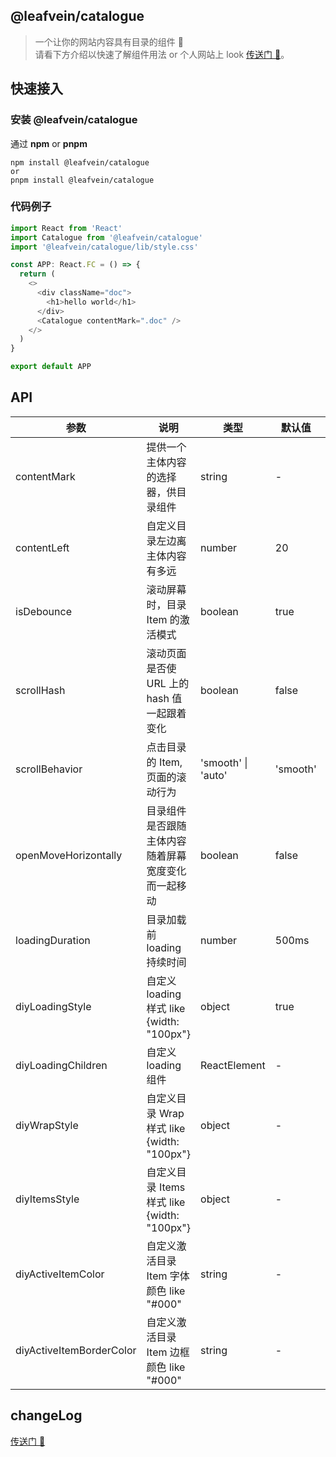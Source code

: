 ## @leafvein/catalogue

> 一个让你的网站内容具有目录的组件 📑  
> 请看下方介绍以快速了解组件用法 or 个人网站上 look [传送门 🚪](https://zealleaf.me/treehouse/packages/@leafvein/catalogue)。

## 快速接入

### 安装 @leafvein/catalogue

通过 **npm** or **pnpm**

```shell
npm install @leafvein/catalogue
or
pnpm install @leafvein/catalogue
```

### 代码例子

```js
import React from 'React'
import Catalogue from '@leafvein/catalogue'
import '@leafvein/catalogue/lib/style.css'

const APP: React.FC = () => {
  return (
    <>
      <div className="doc">
        <h1>hello world</h1>
      </div>
      <Catalogue contentMark=".doc" />
    </>
  )
}

export default APP
```

## API

| 参数                     | 说明                                               | 类型               | 默认值   | 版本   |
| ------------------------ | -------------------------------------------------- | ------------------ | -------- | ------ |
| contentMark              | 提供一个主体内容的选择器，供目录组件               | string             | -        | latest |
| contentLeft              | 自定义目录左边离主体内容有多远                     | number             | 20       | latest |
| isDebounce               | 滚动屏幕时，目录 Item 的激活模式                   | boolean            | true     | latest |
| scrollHash               | 滚动页面是否使 URL 上的 hash 值一起跟着变化        | boolean            | false    | latest |
| scrollBehavior           | 点击目录的 Item, 页面的滚动行为                    | 'smooth' \| 'auto' | 'smooth' | latest |
| openMoveHorizontally     | 目录组件是否跟随主体内容随着屏幕宽度变化而一起移动 | boolean            | false    | latest |
| loadingDuration          | 目录加载前 loading 持续时间                        | number             | 500ms    | latest |
| diyLoadingStyle          | 自定义 loading 样式 like {width: "100px"}          | object             | true     | latest |
| diyLoadingChildren       | 自定义 loading 组件                                | ReactElement       | -        | latest |
| diyWrapStyle             | 自定义目录 Wrap 样式 like {width: "100px"}         | object             | -        | latest |
| diyItemsStyle            | 自定义目录 Items 样式 like {width: "100px"}        | object             | -        | latest |
| diyActiveItemColor       | 自定义激活目录 Item 字体颜色 like "#000"           | string             | -        | latest |
| diyActiveItemBorderColor | 自定义激活目录 Item 边框颜色 like "#000"           | string             | -        | latest |

## changeLog

[传送门 🚪](https://zealleaf.me/treehouse/packages/@leafvein/catalogue#changeLog)
